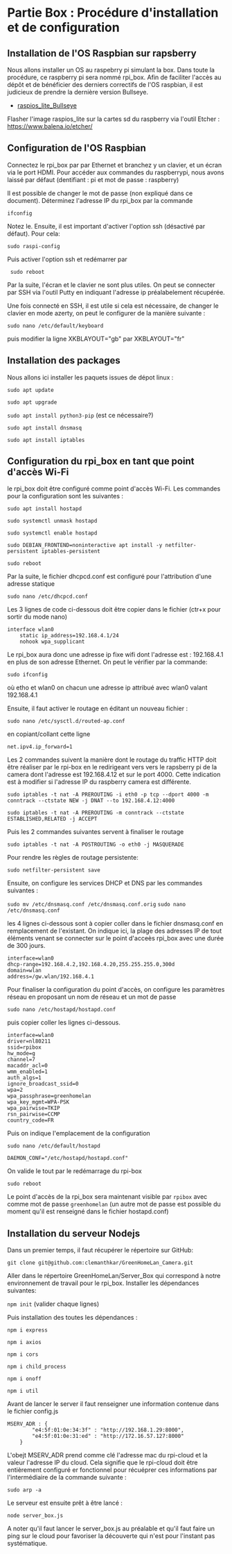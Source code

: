 # **Partie Box : Procédure d'installation et de configuration**

## **Installation de l'OS Raspbian sur rapsberry**
Nous allons installer un OS au raspebrry pi simulant la box. Dans toute la procédure, ce raspberry pi sera nommé rpi_box.
Afin de faciliter l'accès au dépôt et de bénéficier des derniers correctifs de l'OS raspbian, il est judicieux de prendre la dernière version Bullseye. 
- [raspios_lite_Bullseye](https://downloads.raspberrypi.org/raspios_lite_armhf/images/raspios_lite_armhf-2022-04-07/)


Flasher l'image raspios_lite sur la cartes sd du raspberry via l'outil Etcher : https://www.balena.io/etcher/

## **Configuration de l'OS Raspbian**

Connectez le rpi_box par par Ethernet et branchez y un clavier, et un écran via le port HDMI.
Pour accéder aux commandes du raspberrypi, nous avons laissé par défaut (dentifiant : pi et mot de passe : raspberry)


Il est possible de changer le mot de passe (non expliqué dans ce document). Déterminez l'adresse IP du rpi_box par la commande

`ifconfig`

Notez le. Ensuite, il est important d'activer l'option ssh (désactivé par défaut). Pour cela:

`sudo raspi-config`

Puis activer l'option ssh et  redémarrer par 

` sudo reboot`

Par la suite, l'écran et le clavier ne sont plus utiles. On peut se connecter par SSH via l'outil Putty en indiquant l'adresse ip préalabelement récupérée.

Une fois connecté en  SSH, il est utile si cela est nécessaire, de changer le clavier en mode azerty, on peut le configurer de la manière suivante :

`sudo nano /etc/default/keyboard`			

puis modifier la ligne XKBLAYOUT="gb" par XKBLAYOUT="fr"						


## **Installation des packages**

Nous allons ici installer les paquets issues de dépot linux :

`sudo apt update`

`sudo apt upgrade`

`sudo apt install python3-pip` (est ce nécessaire?)

`sudo apt install dnsmasq`

`sudo apt install iptables`



## **Configuration du rpi_box en tant que point d'accès Wi-Fi**

le rpi_box doit être configuré comme point d'accès Wi-Fi. Les commandes pour la configuration sont les suivantes :

`sudo apt install hostapd`		

`sudo systemctl unmask hostapd`	

`sudo systemctl enable hostapd	`	

`sudo DEBIAN_FRONTEND=noninteractive apt install -y netfilter-persistent iptables-persistent`	

`sudo reboot`
		
Par la suite, le fichier dhcpcd.conf est configuré pour l'attribution d'une adresse statique

`sudo nano /etc/dhcpcd.conf`

Les 3 lignes de code ci-dessous doit être copier dans le fichier (ctr+x pour sortir du mode nano)

```
interface wlan0
    static ip_address=192.168.4.1/24
    nohook wpa_supplicant
```

Le rpi_box aura donc une adresse ip fixe wifi dont l'adresse est : 192.168.4.1 en plus de son adresse Ethernet. On peut le vérifier par la commande: 

`sudo ifconfig`

où etho et wlan0 on chacun une adresse ip attribué avec wlan0 valant 192.168.4.1

Ensuite, il faut activer le routage	en éditant un nouveau fichier : 

`sudo nano /etc/sysctl.d/routed-ap.conf`

en copiant/collant cette ligne

```
net.ipv4.ip_forward=1				
```

Les 2 commandes suivent la manière dont le routage du traffic HTTP doit être réaliser par le rpi-box en le redirigeant vers vers le rapsberry pi de la camera dont l'adresse est 192.168.4.12 et sur le port 4000. Cette indication est à modifier si l'adresse IP du raspberry camera est différente.

`sudo iptables -t nat -A PREROUTING -i eth0 -p tcp --dport 4000 -m conntrack --ctstate NEW -j DNAT --to 192.168.4.12:4000`

`sudo iptables -t nat -A PREROUTING -m conntrack --ctstate ESTABLISHED,RELATED -j ACCEPT`

Puis les 2 commandes suivantes servent à finaliser le routage

`sudo iptables -t nat -A POSTROUTING -o eth0 -j MASQUERADE`

Pour rendre les règles de routage persistente:

`sudo netfilter-persistent save`	


Ensuite, on configure les services DHCP et DNS par les commandes suivantes :

`sudo mv /etc/dnsmasq.conf /etc/dnsmasq.conf.orig`
`sudo nano /etc/dnsmasq.conf`

les 4 lignes ci-dessous sont à copier coller dans le fichier dnsmasq.conf en remplacement de l'existant. On indique ici, la plage des adresses IP de tout éléments venant se connecter sur le point d'acceès rpi_box avec une durée de 300 jours. 

```
interface=wlan0
dhcp-range=192.168.4.2,192.168.4.20,255.255.255.0,300d
domain=wlan
address=/gw.wlan/192.168.4.1
```

Pour finaliser la configuration du point d'accès, on configure les paramètres réseau en proposant un nom de réseau et un mot de passe		

`sudo nano /etc/hostapd/hostapd.conf`

puis copier coller les lignes ci-dessous. 
```    
interface=wlan0
driver=nl80211
ssid=rpibox
hw_mode=g
channel=7
macaddr_acl=0
wmm_enabled=1
auth_algs=1
ignore_broadcast_ssid=0
wpa=2
wpa_passphrase=greenhomelan
wpa_key_mgmt=WPA-PSK
wpa_pairwise=TKIP
rsn_pairwise=CCMP
country_code=FR
```

Puis on indique l'emplacement de la configuration

`sudo nano /etc/default/hostapd`

```
DAEMON_CONF="/etc/hostapd/hostapd.conf"
```

On valide le tout par le redémarrage du rpi-box

`sudo reboot`

Le point d'accès de la rpi_box sera maintenant visible par `rpibox` avec comme mot de passe `greenhomelan` 
(un autre mot de passe est possible du moment qu'il est renseigné dans le fichier hostapd.conf)

## **Installation du serveur Nodejs**

Dans un premier temps, il faut récupérer le répertoire sur GitHub:

`git clone git@github.com:clemanthkar/GreenHomeLan_Camera.git`

Aller dans le répertoire GreenHomeLan/Server_Box qui correspond à notre environnement de travail pour le rpi_box. Installer les dépendances suivantes:

`npm init` (valider chaque lignes)

 Puis installation des toutes les dépendances : 

`npm i express`

`npm i axios`

`npm i cors`

`npm i child_process`

`npm i onoff`

`npm i util`

Avant de lancer le server il faut renseigner une information contenue dans le fichier config.js

```
MSERV_ADR : {
        "e4:5f:01:0e:34:3f" : "http://192.168.1.29:8000",
        "e4:5f:01:0e:31:ed" : "http://172.16.57.127:8000"
    }
```
L'obejt MSERV_ADR prend comme clé l'adresse mac du rpi-cloud et la valeur l'adresse IP du cloud. Cela signifie que le rpi-cloud doit être entièrement configuré er fonctionnel pour récuéprer ces informations par l'intermédiaire de la commande suivante : 

`sudo arp -a`

Le serveur est ensuite prêt à être lancé : 

`node server_box.js`

A noter qu'il faut lancer le server_box.js au préalable et qu'il faut faire un ping sur le cloud pour favoriser la découverte qui n'est pour l'instant pas systématique.